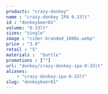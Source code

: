 ```yaml
---
products: "crazy-donkey"
name : "crazy-donkey IPA 0.33lt"
id : "donkeybeer01"
volume: "0.33lt"
sizes: "single"
image : "cider-branded_1000x.webp"
price : "3.8"
retail : "5"
materials :  "bottle"
promotions : [""]
url: "donkey/crazy-donkey-ipa-0-33lt"
aliases: 
    - "crazy-donkey-ipa-0-33lt"
slug: "donkeybeer01"
---
```

